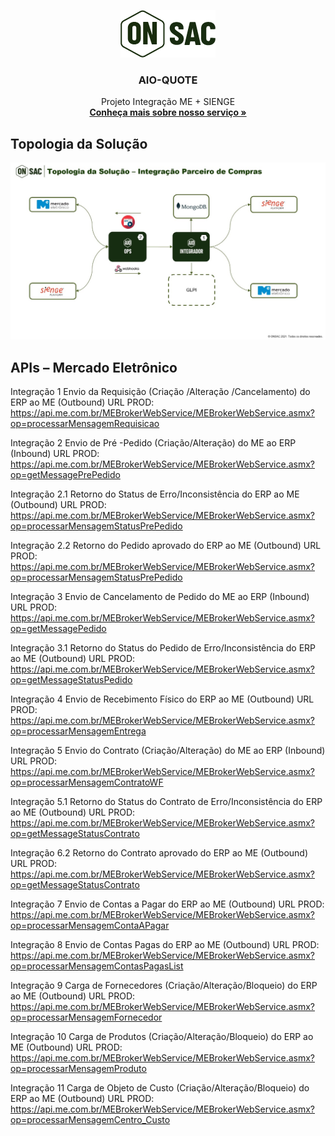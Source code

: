 <p align="center">
  <a href="https://onsac.com/">
    <img src="https://github.com/onsac/AIO-Integrador/blob/master/Telas-Configura%C3%A7%C3%A3o/ONSAC%20-%20LOGO.png" >
  </a>
</p>

<h3 align="center">AIO-QUOTE</h3>

<p align="center">
  Projeto Integração ME + SIENGE
  <br>
  <a href="https://onsac.com/"><strong>Conheça mais sobre nosso serviço »</strong></a>
  </p>
  

## Topologia da Solução


<p align="center">
     <img src="https://github.com/onsac/aio-quote/blob/main/Topologia%20de%20Solu%C3%A7%C3%A3o%20%20-%20%20Integra%C3%A7%C3%A3o%20Parceiro%20de%20Compras.jpeg" >
</p>


## APIs – Mercado Eletrônico

Integração 1 Envio da Requisição (Criação /Alteração /Cancelamento) do ERP ao ME (Outbound) 
URL PROD: https://api.me.com.br/MEBrokerWebService/MEBrokerWebService.asmx?op=processarMensagemRequisicao 

Integração 2 Envio de Pré -Pedido (Criação/Alteração) do ME ao ERP (Inbound) 
URL PROD: https://api.me.com.br/MEBrokerWebService/MEBrokerWebService.asmx?op=getMessagePrePedido 

Integração 2.1 Retorno do Status de Erro/Inconsistência do ERP ao ME (Outbound) 
URL PROD: https://api.me.com.br/MEBrokerWebService/MEBrokerWebService.asmx?op=processarMensagemStatusPrePedido 

Integração 2.2 Retorno do Pedido aprovado do ERP ao ME (Outbound) 
URL PROD: https://api.me.com.br/MEBrokerWebService/MEBrokerWebService.asmx?op=processarMensagemStatusPrePedido 

Integração 3 Envio de Cancelamento de Pedido do ME ao ERP (Inbound) 
URL PROD: https://api.me.com.br/MEBrokerWebService/MEBrokerWebService.asmx?op=getMessagePedido 

Integração 3.1 Retorno do Status do Pedido de Erro/Inconsistência do ERP ao ME (Outbound) 
URL PROD: https://api.me.com.br/MEBrokerWebService/MEBrokerWebService.asmx?op=getMessageStatusPedido 

Integração 4 Envio de Recebimento Físico do ERP ao ME (Outbound) 
URL PROD: https://api.me.com.br/MEBrokerWebService/MEBrokerWebService.asmx?op=processarMensagemEntrega 

Integração 5 Envio do Contrato (Criação/Alteração) do ME ao ERP (Inbound) 
URL PROD: https://api.me.com.br/MEBrokerWebService/MEBrokerWebService.asmx?op=processarMensagemContratoWF 

Integração 5.1 Retorno do Status do Contrato de Erro/Inconsistência do ERP ao ME (Outbound) 
URL PROD: https://api.me.com.br/MEBrokerWebService/MEBrokerWebService.asmx?op=getMessageStatusContrato 

Integração 6.2 Retorno do Contrato aprovado do ERP ao ME (Outbound) 
URL PROD: https://api.me.com.br/MEBrokerWebService/MEBrokerWebService.asmx?op=getMessageStatusContrato 

Integração 7 Envio de Contas a Pagar do ERP ao ME (Outbound) 
URL PROD: https://api.me.com.br/MEBrokerWebService/MEBrokerWebService.asmx?op=processarMensagemContaAPagar 

Integração 8 Envio de Contas Pagas do ERP ao ME (Outbound) 
URL PROD: https://api.me.com.br/MEBrokerWebService/MEBrokerWebService.asmx?op=processarMensagemContasPagasList 

Integração 9 Carga de Fornecedores (Criação/Alteração/Bloqueio) do ERP ao ME (Outbound) 
URL PROD: https://api.me.com.br/MEBrokerWebService/MEBrokerWebService.asmx?op=processarMensagemFornecedor 

Integração 10 Carga de Produtos (Criação/Alteração/Bloqueio) do ERP ao ME (Outbound) 
URL PROD: https://api.me.com.br/MEBrokerWebService/MEBrokerWebService.asmx?op=processarMensagemProduto 

Integração 11 Carga de Objeto de Custo (Criação/Alteração/Bloqueio) do ERP ao ME (Outbound) 
URL PROD: https://api.me.com.br/MEBrokerWebService/MEBrokerWebService.asmx?op=processarMensagemCentro_Custo
